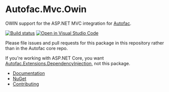 # Autofac.Mvc.Owin
OWIN support for the ASP.NET MVC integration for [Autofac](https://autofac.org).

[![Build status](https://ci.appveyor.com/api/projects/status/3fh0r8x7qtbfmv08?svg=true)](https://ci.appveyor.com/project/Autofac/autofac-mvc-owin) [![Open in Visual Studio Code](https://open.vscode.dev/badges/open-in-vscode.svg)](https://open.vscode.dev/autofac/Autofac.Mvc.Owin)

Please file issues and pull requests for this package in this repository rather than in the Autofac core repo.

If you're working with ASP.NET Core, you want [Autofac.Extensions.DependencyInjection](https://www.nuget.org/packages/Autofac.Extensions.DependencyInjection), not this package.

- [Documentation](https://autofac.readthedocs.io/en/latest/integration/mvc.html)
- [NuGet](https://www.nuget.org/packages/Autofac.Mvc5.Owin)
- [Contributing](https://autofac.readthedocs.io/en/latest/contributors.html)
